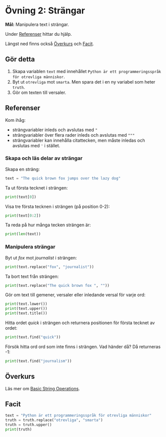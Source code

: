 # Övning 2: Strängar

**Mål:** Manipulera text i strängar.

Under [Referenser](#referenser) hittar du hjälp.

Längst ned finns också [Överkurs](#Överkurs) och [Facit](#facit).

## Gör detta

1. Skapa variablen `text` med innehållet `Python är ett programmeringsspråk för otrevliga människor`.
2. Byt ut `otrevliga` mot `smarta`. Men spara det i en ny variabel som heter `truth`.
3. Gör om texten till versaler.

## Referenser

Kom ihåg:

- strängvariabler inleds och avslutas med `"`
- strängvariabler över flera rader inleds och avslutas med `"""`
- strängvariabler kan innehålla citattecken, men måste inledas och avslutas med `'` i stället.

### Skapa och läs delar av strängar

Skapa en sträng:
```py
text = "The quick brown fox jumps over the lazy dog"
```

Ta ut första tecknet i strängen:
```py
print(text[0])
```

Visa tre första tecknen i strängen (på position 0-2):
```py
print(text[0:2])
```

Ta reda på hur många tecken strängen är:
```py
print(len(text))
```

### Manipulera strängar

Byt ut *fox* mot *journalist* i strängen:
```py
print(text.replace("fox", "journalist"))
```

Ta bort text från strängen:
```py
print(text.replace("The quick brown fox ", ""))
```

Gör om text till gemener, versaler eller inledande versal för varje ord:
```py
print(text.lower())
print(text.upper())
print(text.title())
```

Hitta ordet *quick* i strängen och returnera positionen för första tecknet av ordet:
```py
print(text.find("quick"))
```

Försök hitta ord ord som inte finns i strängen. Vad händer då? Då returneras -1:
```py
print(text.find("journalism"))
```

## Överkurs

Läs mer om [Basic String Operations](https://www.learnpython.org/en/Basic_String_Operations).

## Facit

```py
text = "Python är ett programmeringsspråk för otrevliga människor"
truth = truth.replace("otrevliga", "smarta")
truth = truth.upper()
print(truth)
```
